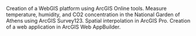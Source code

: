 Creation of a WebGIS platform using ArcGIS Online tools.
Measure temperature, humidity, and CO2 concentration in the National Garden of Athens using ArcGIS Survey123. Spatial interpolation in ArcGIS Pro. Creation of a web application in ArcGIS Web AppBuilder.
